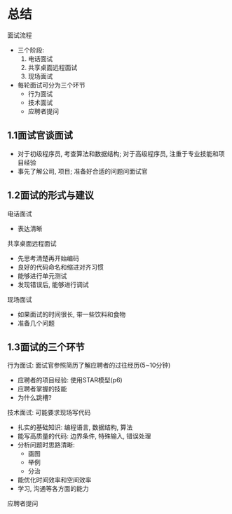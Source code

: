 # 总结

面试流程

* 三个阶段:
  1. 电话面试
  2. 共享桌面远程面试
  3. 现场面试
* 每轮面试可分为三个环节
  * 行为面试
  * 技术面试
  * 应聘者提问

## 1.1面试官谈面试

* 对于初级程序员, 考查算法和数据结构; 对于高级程序员, 注重于专业技能和项目经验
* 事先了解公司, 项目; 准备好合适的问题问面试官

## 1.2面试的形式与建议

电话面试

* 表达清晰

共享桌面远程面试

* 先思考清楚再开始编码
* 良好的代码命名和缩进对齐习惯
* 能够进行单元测试
* 发现错误后, 能够进行调试

现场面试

* 如果面试的时间很长, 带一些饮料和食物
* 准备几个问题

## 1.3面试的三个环节

行为面试: 面试官参照简历了解应聘者的过往经历(5~10分钟)

* 应聘者的项目经验: 使用STAR模型(p6)
* 应聘者掌握的技能
* 为什么跳槽?

技术面试: 可能要求现场写代码

* 扎实的基础知识: 编程语言, 数据结构, 算法
* 能写高质量的代码: 边界条件, 特殊输入, 错误处理
* 分析问题时思路清晰:
  * 画图
  * 举例
  * 分治
* 能优化时间效率和空间效率
* 学习, 沟通等各方面的能力

应聘者提问